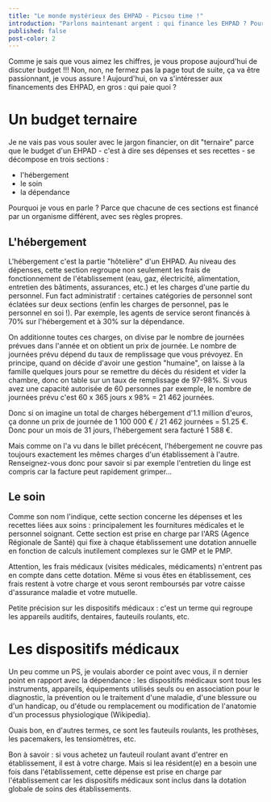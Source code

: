 ```yaml
---
title: "Le monde mystérieux des EHPAD - Picsou time !"
introduction: "Parlons maintenant argent : qui finance les EHPAD ? Pour quel type de prestation ?"
published: false
post-color: 2
---
```


Comme je sais que vous aimez les chiffres, je vous propose aujourd'hui de discuter budget !!! Non, non, ne fermez pas la page tout de suite, ça va être passionnant, je vous assure ! Aujourd'hui, on va s'intéresser aux financements des EHPAD, en gros : qui paie quoi ? 

# Un budget ternaire

Je ne vais pas vous souler avec le jargon financier, on dit "ternaire" parce que le budget d'un EHPAD - c'est à dire ses dépenses et ses recettes - se décompose en trois sections : 
- l'hébergement
- le soin
- la dépendance

Pourquoi je vous en parle ? Parce que chacune de ces sections est financé par un organisme différent, avec ses règles propres. 

## L'hébergement

L'hébergement c'est la partie "hôtelière" d'un EHPAD. Au niveau des dépenses, cette section regroupe non seulement les frais de fonctionnement de l'établissement (eau, gaz, électricité, alimentation, entretien des bâtiments, assurances, etc.) et les charges d'une partie du personnel. Fun fact administratif : certaines catégories de personnel sont éclatées sur deux sections (enfin les charges de personnel, pas le personnel en soi !). Par exemple, les agents de service seront financés à 70% sur l'hébergement et à 30% sur la dépendance.

On additionne toutes ces charges, on divise par le nombre de journées prévues dans l'année et on obtient un prix de journée. 
Le nombre de journées prévu dépend du taux de remplissage que vous prévoyez. En principe, quand on décide d'avoir une gestion "humaine", on laisse à la famille quelques jours pour se remettre du décès du résident et vider la chambre, donc on table sur un taux de remplissage de 97-98%. Si vous avez une capacité autorisée de 60 personnes par exemple, le nombre de journées prévu c'est 60 x 365 jours x 98% = 21 462 journées.

Donc si on imagine un total de charges hébergement d'1.1 million d'euros, ça donne un prix de journée de 1 100 000 € / 21 462 journées = 51.25 €. Donc pour un mois de 31 jours, l'hébergement sera facturé 1 588 €. 

Mais comme on l'a vu dans le billet précécent, l'hébergement ne couvre pas toujours exactement les mêmes charges d'un établissement à l'autre. Renseignez-vous donc pour savoir si par exemple l'entretien du linge est compris car la facture peut rapidement grimper... 

## Le soin

Comme son nom l'indique, cette section concerne les dépenses et les recettes liées aux soins : principalement les fournitures médicales et le personnel soignant. Cette section est prise en charge par l'ARS (Agence Régionale de Santé) qui fixe à chaque établissement une dotation annuelle en fonction de calculs inutilement complexes sur le GMP et le PMP. 

Attention, les frais médicaux (visites médicales, médicaments) n'entrent pas en compte dans cette dotation. Même si vous êtes en établissement, ces frais restent à votre charge et vous seront remboursés par votre caisse d'assurance maladie et votre mutuelle. 

Petite précision sur les dispositifs médicaux : c'est un terme qui regroupe les appareils auditifs, dentaires, fauteuils roulants, etc. 

# Les dispositifs médicaux

Un peu comme un PS, je voulais aborder ce point avec vous, il n dernier point en rapport avec la dépendance : les dispositifs médicaux sont tous les instruments, appareils, équipements utilisés seuls ou en association pour le diagnostic, la prévention ou le traitement d'une maladie, d'une blessure ou d'un handicap, ou d'étude ou remplacement ou modification de l'anatomie d'un processus physiologique (Wikipedia). 

Ouais bon, en d'autres termes, ce sont les fauteuils roulants, les prothèses, les pacemakers, les tensiomètres, etc. 

Bon à savoir : si vous achetez un fauteuil roulant avant d'entrer en établissement, il est à votre charge. Mais si lea résident(e) en a besoin une fois dans l'établissement, cette dépense est prise en charge par l'établissement car les dispositifs médicaux sont inclus dans la dotation globale de soins des établissements.


